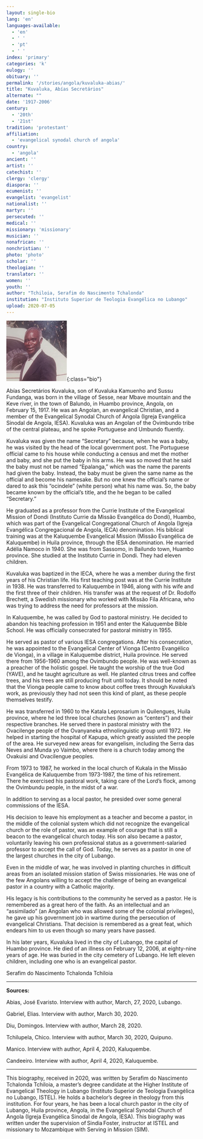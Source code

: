 ```yaml
---
layout: single-bio
lang: 'en'
languages-available:
  - 'en'
  - ' '
  - 'pt'
  - ' '
index: 'primary'
categories: 'k'
eulogy: ''
obituary: ''
permalink: '/stories/angola/kuvaluka-abias/'
title: "Kuvaluka, Abías Secretários"
alternate: ""
date: '1917-2006'
century:
  - '20th'
  - '21st'                     
tradition: 'protestant'                       
affiliation:
  - 'evangelical synodal church of angola'
country:
  - 'angola'
ancient: ''
artist: ''
catechist: ''
clergy: 'clergy'
diaspora: ''
ecumenist: ''
evangelist: 'evangelist'
nationalist: ''
martyr: ''
persecuted: ''
medical: ''
missionary: 'missionary'
musician: ''
nonafrican: ''
nonchristian: ''
photo: 'photo'
scholar: ''
theologian: ''
translator: ''
women: ''
youth: ''
author: "Tchiloia, Serafim do Nascimento Tchalonda"
institution: "Instituto Superior de Teologia Evangélica no Lubango"
upload: 2020-07-05
---
```


![Abias Kuvaluka](/images/bio-pics/angola/kuvaluka-abias/kuvaluka-headshot.jpg){:class="bio"}

Abías Secretários Kuvaluka, son of Kuvaluka Kamuenho and Sussu Fundanga, was born in the village of Sesse, near Mbave mountain and the Keve river, in the town of Balundo, in Huambo province, Angola, on February 15, 1917. He was an Angolan, an evangelical Christian, and a member of the Evangelical Synodal Church of Angola (Igreja Evangélica Sinodal de Angola, IESA). Kuvaluka was an Angolan of the Ovimbundo tribe of the central plateau, and he spoke Portuguese and Umbundo fluently.

Kuvaluka was given the name “Secretary” because, when he was a baby, he was visited by the head of the local government post. The Portuguese official came to his house while conducting a census and met the mother and baby, and she put the baby in his arms. He was so moved that he said the baby must not be named “Epalanga,” which was the name the parents had given the baby. Instead, the baby must be given the same name as the official and become his namesake. But no one knew the official’s name or dared to ask this “ocindele” (white person) what his name was. So, the baby became known by the official’s title, and the he began to be called “Secretary.”  

He graduated as a professor from the Currie Institute of the Evangelical Mission of Dondi (Instituto Currie da Missão Evangélica do Dondi), Huambo, which was part of the Evangelical Congregational Church of Angola (Igreja Evangélica Congregacional de Angola, IECA) denomination. His biblical training was at the Kaluquembe Evangelical Mission (Missão Evangélica de Kaluquembe) in Huila province, through the IESA denomination. He married Adélia Namoco in 1940. She was from Sassomo, in Bailundo town, Huambo province. She studied at the Instituto Currie in Dondi. They had eleven children.

Kuvaluka was baptized in the IECA, where he was a member during the first years of his Christian life. His first teaching post was at the Currie Institute in 1938. He was transferred to Kaluquembe in 1946, along with his wife and the first three of their children. His transfer was at the request of Dr. Rodolfo Brechett, a Swedish missionary who worked with Missão Fila Africana, who was trying to address the need for professors at the mission.

In Kaluquembe, he was called by God to pastoral ministry. He decided to abandon his teaching profession in 1951 and enter the Kaluquembe Bible School. He was officially consecrated for pastoral ministry in 1955.

He served as pastor of various IESA congregations. After his consecration, he was appointed to the Evangelical Center of Vionga (Centro Evangélico de Vionga), in a village in Kaluquembe district, Huila province. He served there from 1956-1960 among the Ovimbundo people. He was well-known as a preacher of the holistic gospel. He taught the worship of the true God (YAVE), and he taught agriculture as well. He planted citrus trees and coffee trees, and his trees are still producing fruit until today. It should be noted that the Vionga people came to know about coffee trees through Kuvaluka’s work, as previously they had not seen this kind of plant, as these people themselves testify.

He was transferred in 1960 to the Katala Leprosarium in Quilengues, Huila province, where he led three local churches (known as “centers”) and their respective branches. He served there in pastoral ministry with the Ovacilenge people of the Ovanyaneka ethnolinguistic group until 1972. He helped in starting the hospital of Kapupa, which greatly assisted the people of the area. He surveyed new areas for evangelism, including the Serra das Neves and Munda yo Vaimbo, where there is a church today among the Ovakuisi and Ovacilengue peoples.  

From 1973 to 1987, he worked in the local church of Kukala in the Missão Evangélica de Kaluquembe from 1973-1987, the time of his retirement. There he exercised his pastoral work, taking care of the Lord’s flock, among the Ovimbundu people, in the midst of a war.

In addition to serving as a local pastor, he presided over some general commissions of the IESA.

His decision to leave his employment as a teacher and become a pastor, in the middle of the colonial system which did not recognize the evangelical church or the role of pastor, was an example of courage that is still a beacon to the evangelical church today. His son also became a pastor, voluntarily leaving his own professional status as a government-salaried professor to accept the call of God. Today, he serves as a pastor in one of the largest churches in the city of Lubango.

Even in the middle of war, he was involved in planting churches in difficult areas from an isolated mission station of Swiss missionaries. He was one of the few Angolans willing to accept the challenge of being an evangelical pastor in a country with a Catholic majority.  

His legacy is his contributions to the community he served as a pastor. He is remembered as a great hero of the faith. As an intellectual and an “assimilado” (an Angolan who was allowed some of the colonial privileges), he gave up his government job in wartime during the persecution of evangelical Christians. That decision is remembered as a great feat, which endears him to us even though so many years have passed.  

In his later years, Kuvaluka lived in the city of Lubango, the capital of Huambo province. He died of an illness on February 12, 2006, at eighty-nine years of age. He was buried in the city cemetery of Lubango. He left eleven children, including one who is an evangelical pastor.  

Serafim do Nascimento Tchalonda Tchiloia

---

**Sources:**

Abias, José Evaristo. Interview with author, March, 27, 2020, Lubango.

Gabriel, Elias. Interview with author, March 30, 2020.

Diu, Domingos. Interview with author, March 28, 2020.

Tchilupela, Chico. Interview with author, March 30, 2020, Quipuno.

Manico. Interview with author, April 4, 2020, Kaluquembe.

Candeeiro. Interview with author, April 4, 2020, Kaluquembe.

---

This biography, received in 2020, was written by Serafim do Nascimento Tchalonda Tchiloia, a master’s degree candidate at the Higher Institute of Evangelical Theology in Lubango (Instituto Superior de Teologia Evangélica no Lubango, ISTEL). He holds a bachelor’s degree in theology from this institution. For four years, he has been a local church pastor in the city of Lubango, Huila province, Angola, in the Evangelical Synodal Church of Angola (Igreja Evangélica Sinodal de Angola, IESA). This biography was written under the supervision of Sindia Foster, instructor at ISTEL and missionary to Mozambique with Serving in Mission (SIM).
